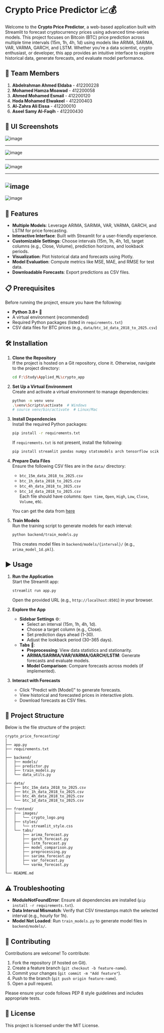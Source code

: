 # Crypto Price Predictor 📈💰

Welcome to the **Crypto Price Predictor**, a web-based application built with Streamlit to forecast cryptocurrency prices using advanced time-series models. This project focuses on Bitcoin (BTC) price prediction across multiple time intervals (15m, 1h, 4h, 1d) using models like ARIMA, SARIMA, VAR, VARMA, GARCH, and LSTM. Whether you're a data scientist, crypto enthusiast, or developer, this app provides an intuitive interface to explore historical data, generate forecasts, and evaluate model performance.


## 👥 Team Members

1) **Abdelrahman Ahmed Eldaba** - 412200228
2) **Mohamed Hamza Moawad** - 412200058
3) **Ahmed Mohamed Esmail** - 412200120
4) **Hoda Mohamed Elwakeel** - 412200403
5) **Al-Zahra Ali Eissa** - 412200010
6) **Aseel Samy Al-Faqih** - 412200430


## 📸 UI Screenshots
![image](frontend/images/screen_1.png)

---

![image](frontend/images/screen_2.png)

---

![image](frontend/images/screen_3.png)

---

![image](frontend/images/screen_4.png)
---

![image](frontend/images/screen_5.png)

## 🚀 Features

- **Multiple Models**: Leverage ARIMA, SARIMA, VAR, VARMA, GARCH, and LSTM for price forecasting.
- **Interactive Interface**: Built with Streamlit for a user-friendly experience.
- **Customizable Settings**: Choose intervals (15m, 1h, 4h, 1d), target columns (e.g., Close, Volume), prediction horizons, and lookback periods.
- **Visualization**: Plot historical data and forecasts using Plotly.
- **Model Evaluation**: Compute metrics like MSE, MAE, and RMSE for test data.
- **Downloadable Forecasts**: Export predictions as CSV files.

## 📋 Prerequisites

Before running the project, ensure you have the following:

- **Python 3.8+** 🐍
- A virtual environment (recommended)
- Required Python packages (listed in `requirements.txt`)
- CSV data files for BTC prices (e.g., `data/btc_1d_data_2018_to_2025.csv`)

## 🛠️ Installation

1. **Clone the Repository**  
   If the project is hosted on a Git repository, clone it. Otherwise, navigate to the project directory:
   ```bash
   cd F:\Study\Applied_ML\crypto_app
   ```

2. **Set Up a Virtual Environment**  
   Create and activate a virtual environment to manage dependencies:
   ```bash
   python -m venv venv
   .\venv\Scripts\activate  # Windows
   # source venv/bin/activate  # Linux/Mac
   ```

3. **Install Dependencies**  
   Install the required Python packages:
   ```bash
   pip install -r requirements.txt
   ```
   If `requirements.txt` is not present, install the following:
   ```bash
   pip install streamlit pandas numpy statsmodels arch tensorflow scikit-learn joblib plotly
   ```

4. **Prepare Data Files**  
   Ensure the following CSV files are in the `data/` directory:
   - `btc_15m_data_2018_to_2025.csv`
   - `btc_1h_data_2018_to_2025.csv`
   - `btc_4h_data_2018_to_2025.csv`
   - `btc_1d_data_2018_to_2025.csv`  
   Each file should have columns: `Open time`, `Open`, `High`, `Low`, `Close`, `Volume`, etc.

   You can get the data from [here](https://www.kaggle.com/datasets/novandraanugrah/bitcoin-historical-datasets-2018-2024)

5. **Train Models**  
   Run the training script to generate models for each interval:
   ```bash
   python backend/train_models.py
   ```
   This creates model files in `backend/models/{interval}/` (e.g., `arima_model_1d.pkl`).

## ▶️ Usage

1. **Run the Application**  
   Start the Streamlit app:
   ```bash
   streamlit run app.py
   ```
   Open the provided URL (e.g., `http://localhost:8501`) in your browser.

2. **Explore the App**  
   - **Sidebar Settings** ⚙️:
     - Select an interval (15m, 1h, 4h, 1d).
     - Choose a target column (e.g., Close).
     - Set prediction days ahead (1–30).
     - Adjust the lookback period (30–365 days).
   - **Tabs** 📑:
     - **Preprocessing**: View data statistics and stationarity.
     - **ARIMA/SARIMA/VAR/VARMA/GARCH/LSTM**: Generate forecasts and evaluate models.
     - **Model Comparison**: Compare forecasts across models (if implemented).

3. **Interact with Forecasts**  
   - Click "Predict with [Model]" to generate forecasts.
   - View historical and forecasted prices in interactive plots.
   - Download forecasts as CSV files.

## 📂 Project Structure

Below is the file structure of the project:

```
crypto_price_forecasting/
│
├── app.py
├── requirements.txt
│
├── backend/
│   ├── models/
│   ├── predictor.py
│   ├── train_models.py
│   └── data_utils.py
│
├── data/
│   ├── btc_15m_data_2018_to_2025.csv
│   ├── btc_1h_data_2018_to_2025.csv
│   ├── btc_4h_data_2018_to_2025.csv
│   └── btc_1d_data_2018_to_2025.csv
│
├── frontend/
│   ├── images/
│   │   └── crypto_logo.png
│   ├── styles/
│   │   └── streamlit_style.css
│   └── tabs/
│       ├── arima_forecast.py
│       ├── garch_forecast.py
│       ├── lstm_forecast.py
│       ├── model_comparison.py
│       ├── preprocessing.py
│       ├── sarima_forecast.py
│       ├── var_forecast.py
│       └── varma_forecast.py
│
└── README.md
```

## ⚠️ Troubleshooting

- **ModuleNotFoundError**: Ensure all dependencies are installed (`pip install -r requirements.txt`).
- **Data Interval Mismatch**: Verify that CSV timestamps match the selected interval (e.g., hourly for 1h).
- **Model Not Loaded**: Run `train_models.py` to generate model files in `backend/models/`.

## 🤝 Contributing

Contributions are welcome! To contribute:
1. Fork the repository (if hosted on Git).
2. Create a feature branch (`git checkout -b feature-name`).
3. Commit your changes (`git commit -m "Add feature"`).
4. Push to the branch (`git push origin feature-name`).
5. Open a pull request.

Please ensure your code follows PEP 8 style guidelines and includes appropriate tests.

## 📜 License

This project is licensed under the MIT License.